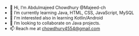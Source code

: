 - 👋 Hi, I’m Abdulmajeed Chowdhury @Majeed-ch
- 🌱 I’m currently learning Java, HTML, CSS, JavaScript, MySQL
- 🌱 I'm interested also in learning Kotlin/Android
- 👥 I’m looking to collaborate on Java projects.
- 📫 Reach me at chowdhury4554@gmail.com

<!---
Majeed-ch/Majeed-ch is a ✨ special ✨ repository because its `README.md` (this file) appears on your GitHub profile.
You can click the Preview link to take a look at your changes.
--->
